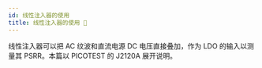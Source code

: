 ```yaml
---
id: 线性注入器的使用
title: 线性注入器的使用 🚧
---
```


线性注入器可以把 AC 纹波和直流电源 DC 电压直接叠加，作为 LDO 的输入以测量其 PSRR。本篇以 PICOTEST 的 J2120A 展开说明。

